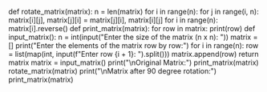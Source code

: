 def rotate_matrix(matrix):
    n = len(matrix)
    for i in range(n):
        for j in range(i, n):
            matrix[i][j], matrix[j][i] = matrix[j][i], matrix[i][j]
    for i in range(n):
        matrix[i].reverse()
def print_matrix(matrix):
    for row in matrix:
        print(row)
def input_matrix():
    n = int(input("Enter the size of the matrix (n x n): "))
    matrix = []
    print("Enter the elements of the matrix row by row:")
    for i in range(n):
        row = list(map(int, input(f"Enter row {i + 1}: ").split()))
        matrix.append(row)
    return matrix
matrix = input_matrix()
print("\nOriginal Matrix:")
print_matrix(matrix)
rotate_matrix(matrix)
print("\nMatrix after 90 degree rotation:")
print_matrix(matrix)

